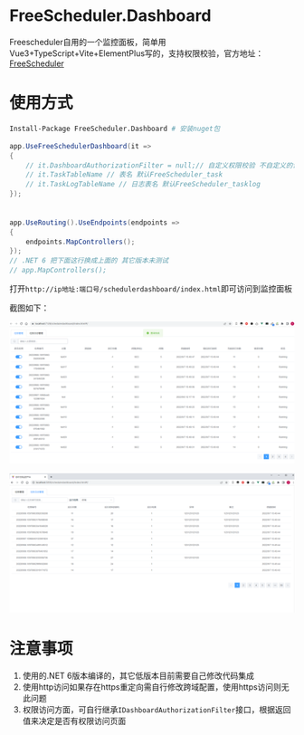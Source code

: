 # FreeScheduler.Dashboard
Freescheduler自用的一个监控面板，简单用Vue3+TypeScript+Vite+ElementPlus写的，支持权限校验，官方地址：[FreeScheduler](https://github.com/2881099/FreeScheduler)

# 使用方式


```sh
Install-Package FreeScheduler.Dashboard # 安装nuget包
```

```c#
app.UseFreeSchedulerDashboard(it =>
{
    // it.DashboardAuthorizationFilter = null;// 自定义权限校验 不自定义的话默认本地地址才能访问
    // it.TaskTableName // 表名 默认FreeScheduler_task
    // it.TaskLogTableName // 日志表名 默认FreeScheduler_tasklog
});


app.UseRouting().UseEndpoints(endpoints =>
{
    endpoints.MapControllers();
});
// .NET 6 把下面这行换成上面的 其它版本未测试
// app.MapControllers();
```

打开`http://ip地址:端口号/schedulerdashboard/index.html`即可访问到监控面板

截图如下：

![image-20220908180146843](README.assets/image-20220908180146843.png)

![image-20220909153649180](README.assets/image-20220909153649180.png)

# 注意事项

1. 使用的.NET 6版本编译的，其它低版本目前需要自己修改代码集成
2. 使用http访问如果存在https重定向需自行修改跨域配置，使用https访问则无此问题
3. 权限访问方面，可自行继承`IDashboardAuthorizationFilter`接口，根据返回值来决定是否有权限访问页面
